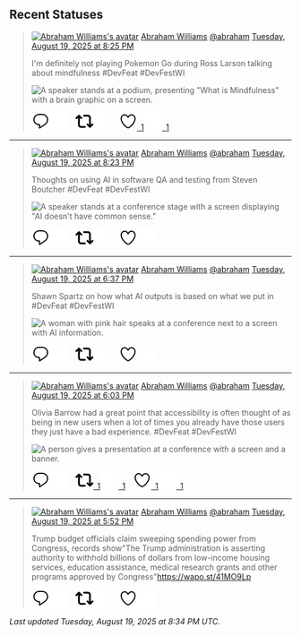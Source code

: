 ## Recent Statuses

> <a href="https://indieweb.social/@abraham"><img alt="Abraham Williams's avatar" src="https://cdn.masto.host/indiewebsocial/accounts/avatars/109/292/540/382/343/163/original/d00f2e03ce9c85b1.jpg" height="24" width="24" ></a> [Abraham Williams](https://indieweb.social/@abraham) [@abraham](https://indieweb.social/@abraham) [Tuesday, August 19, 2025 at 8:25 PM](https://indieweb.social/@abraham/115057304063459521)
>
> I&#39;m definitely not playing Pokemon Go during Ross Larson talking about mindfulness  #DevFeat #DevFestWI
>
> ![A speaker stands at a podium, presenting "What is Mindfulness" with a brain graphic on a screen.](https://cdn.masto.host/indiewebsocial/media_attachments/files/115/057/303/609/294/231/original/5da4146e25dabc9c.jpg)
>
> [![Reply](./images/reply_light.svg#gh-light-mode-only "Reply")](https://indieweb.social/@abraham/115057304063459521#gh-light-mode-only)[![Reply](./images/reply.svg#gh-dark-mode-only "Reply")](https://indieweb.social/@abraham/115057304063459521#gh-dark-mode-only)&emsp;[![Boost](./images/retweet_light.svg#gh-light-mode-only "Boost")](https://indieweb.social/@abraham/115057304063459521#gh-light-mode-only)[![Boost](./images/retweet.svg#gh-dark-mode-only "Boost")](https://indieweb.social/@abraham/115057304063459521#gh-dark-mode-only)&emsp;[![Favorite](./images/like_light.svg#gh-light-mode-only "Favorite")&ensp;1](https://indieweb.social/@abraham/115057304063459521#gh-light-mode-only)[![Favorite](./images/like.svg#gh-dark-mode-only "Favorite")&ensp;1](https://indieweb.social/@abraham/115057304063459521#gh-dark-mode-only)


---

> <a href="https://indieweb.social/@abraham"><img alt="Abraham Williams's avatar" src="https://cdn.masto.host/indiewebsocial/accounts/avatars/109/292/540/382/343/163/original/d00f2e03ce9c85b1.jpg" height="24" width="24" ></a> [Abraham Williams](https://indieweb.social/@abraham) [@abraham](https://indieweb.social/@abraham) [Tuesday, August 19, 2025 at 8:23 PM](https://indieweb.social/@abraham/115057297195911547)
>
> Thoughts on using AI in software QA and testing from Steven Boutcher #DevFeat #DevFestWI
>
> ![A speaker stands at a conference stage with a screen displaying "AI doesn't have common sense."](https://cdn.masto.host/indiewebsocial/media_attachments/files/115/057/281/839/316/570/original/8f1a432a891fd449.jpg)
>
> [![Reply](./images/reply_light.svg#gh-light-mode-only "Reply")](https://indieweb.social/@abraham/115057297195911547#gh-light-mode-only)[![Reply](./images/reply.svg#gh-dark-mode-only "Reply")](https://indieweb.social/@abraham/115057297195911547#gh-dark-mode-only)&emsp;[![Boost](./images/retweet_light.svg#gh-light-mode-only "Boost")](https://indieweb.social/@abraham/115057297195911547#gh-light-mode-only)[![Boost](./images/retweet.svg#gh-dark-mode-only "Boost")](https://indieweb.social/@abraham/115057297195911547#gh-dark-mode-only)&emsp;[![Favorite](./images/like_light.svg#gh-light-mode-only "Favorite")](https://indieweb.social/@abraham/115057297195911547#gh-light-mode-only)[![Favorite](./images/like.svg#gh-dark-mode-only "Favorite")](https://indieweb.social/@abraham/115057297195911547#gh-dark-mode-only)


---

> <a href="https://indieweb.social/@abraham"><img alt="Abraham Williams's avatar" src="https://cdn.masto.host/indiewebsocial/accounts/avatars/109/292/540/382/343/163/original/d00f2e03ce9c85b1.jpg" height="24" width="24" ></a> [Abraham Williams](https://indieweb.social/@abraham) [@abraham](https://indieweb.social/@abraham) [Tuesday, August 19, 2025 at 6:37 PM](https://indieweb.social/@abraham/115056880054170854)
>
> Shawn Spartz on how what AI outputs is based on what we put in #DevFeat #DevFestWI
>
> ![A woman with pink hair speaks at a conference next to a screen with AI information.](https://cdn.masto.host/indiewebsocial/media_attachments/files/115/056/876/709/425/863/original/5b87d8649440a9f0.jpg)
>
> [![Reply](./images/reply_light.svg#gh-light-mode-only "Reply")](https://indieweb.social/@abraham/115056880054170854#gh-light-mode-only)[![Reply](./images/reply.svg#gh-dark-mode-only "Reply")](https://indieweb.social/@abraham/115056880054170854#gh-dark-mode-only)&emsp;[![Boost](./images/retweet_light.svg#gh-light-mode-only "Boost")](https://indieweb.social/@abraham/115056880054170854#gh-light-mode-only)[![Boost](./images/retweet.svg#gh-dark-mode-only "Boost")](https://indieweb.social/@abraham/115056880054170854#gh-dark-mode-only)&emsp;[![Favorite](./images/like_light.svg#gh-light-mode-only "Favorite")](https://indieweb.social/@abraham/115056880054170854#gh-light-mode-only)[![Favorite](./images/like.svg#gh-dark-mode-only "Favorite")](https://indieweb.social/@abraham/115056880054170854#gh-dark-mode-only)


---

> <a href="https://indieweb.social/@abraham"><img alt="Abraham Williams's avatar" src="https://cdn.masto.host/indiewebsocial/accounts/avatars/109/292/540/382/343/163/original/d00f2e03ce9c85b1.jpg" height="24" width="24" ></a> [Abraham Williams](https://indieweb.social/@abraham) [@abraham](https://indieweb.social/@abraham) [Tuesday, August 19, 2025 at 6:03 PM](https://indieweb.social/@abraham/115056746954012510)
>
> Olivia Barrow had a great point that accessibility is often thought of as being in new users when a lot of times you already have those users they just have a bad experience. #DevFeat #DevFestWI
>
> ![A person gives a presentation at a conference with a screen and a banner.](https://cdn.masto.host/indiewebsocial/media_attachments/files/115/056/738/237/294/761/original/a85fb2f1804e6655.jpg)
>
> [![Reply](./images/reply_light.svg#gh-light-mode-only "Reply")](https://indieweb.social/@abraham/115056746954012510#gh-light-mode-only)[![Reply](./images/reply.svg#gh-dark-mode-only "Reply")](https://indieweb.social/@abraham/115056746954012510#gh-dark-mode-only)&emsp;[![Boost](./images/retweet_light.svg#gh-light-mode-only "Boost")&ensp;1](https://indieweb.social/@abraham/115056746954012510#gh-light-mode-only)[![Boost](./images/retweet.svg#gh-dark-mode-only "Boost")&ensp;1](https://indieweb.social/@abraham/115056746954012510#gh-dark-mode-only)&emsp;[![Favorite](./images/like_light.svg#gh-light-mode-only "Favorite")&ensp;1](https://indieweb.social/@abraham/115056746954012510#gh-light-mode-only)[![Favorite](./images/like.svg#gh-dark-mode-only "Favorite")&ensp;1](https://indieweb.social/@abraham/115056746954012510#gh-dark-mode-only)


---

> <a href="https://indieweb.social/@abraham"><img alt="Abraham Williams's avatar" src="https://cdn.masto.host/indiewebsocial/accounts/avatars/109/292/540/382/343/163/original/d00f2e03ce9c85b1.jpg" height="24" width="24" ></a> [Abraham Williams](https://indieweb.social/@abraham) [@abraham](https://indieweb.social/@abraham) [Tuesday, August 19, 2025 at 5:52 PM](https://indieweb.social/@abraham/115056703854866622)
>
> Trump budget officials claim sweeping spending power from Congress, records show&quot;The Trump administration is asserting authority to withhold billions of dollars from low-income housing services, education assistance, medical research grants and other programs approved by Congress&quot;https://wapo.st/41MO9Lp
>
> [![Reply](./images/reply_light.svg#gh-light-mode-only "Reply")](https://indieweb.social/@abraham/115056703854866622#gh-light-mode-only)[![Reply](./images/reply.svg#gh-dark-mode-only "Reply")](https://indieweb.social/@abraham/115056703854866622#gh-dark-mode-only)&emsp;[![Boost](./images/retweet_light.svg#gh-light-mode-only "Boost")](https://indieweb.social/@abraham/115056703854866622#gh-light-mode-only)[![Boost](./images/retweet.svg#gh-dark-mode-only "Boost")](https://indieweb.social/@abraham/115056703854866622#gh-dark-mode-only)&emsp;[![Favorite](./images/like_light.svg#gh-light-mode-only "Favorite")](https://indieweb.social/@abraham/115056703854866622#gh-light-mode-only)[![Favorite](./images/like.svg#gh-dark-mode-only "Favorite")](https://indieweb.social/@abraham/115056703854866622#gh-dark-mode-only)


_Last updated Tuesday, August 19, 2025 at 8:34 PM UTC._
